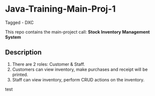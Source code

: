 # Java-Training-Main-Proj-1

Tagged - DXC

This repo contains the main-project call: **Stock Inventory Management System**

## Description

1. There are 2 roles: Customer & Staff.
2. Customers can view inventory, make purchases and receipt will be printed.
3. Staff can view inventory, perform CRUD actions on the inventory.

test